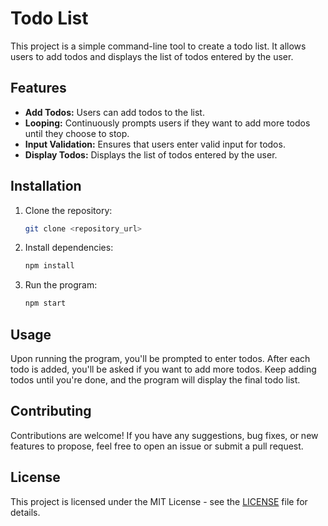 
# Todo List

This project is a simple command-line tool to create a todo list. It allows users to add todos and displays the list of todos entered by the user.

## Features

- **Add Todos:** Users can add todos to the list.
- **Looping:** Continuously prompts users if they want to add more todos until they choose to stop.
- **Input Validation:** Ensures that users enter valid input for todos.
- **Display Todos:** Displays the list of todos entered by the user.

## Installation

1. Clone the repository:

   ```bash
   git clone <repository_url>
   ```

2. Install dependencies:

   ```bash
   npm install
   ```

3. Run the program:

   ```bash
   npm start
   ```

## Usage

Upon running the program, you'll be prompted to enter todos. After each todo is added, you'll be asked if you want to add more todos. Keep adding todos until you're done, and the program will display the final todo list.

## Contributing

Contributions are welcome! If you have any suggestions, bug fixes, or new features to propose, feel free to open an issue or submit a pull request.

## License

This project is licensed under the MIT License - see the [LICENSE](LICENSE) file for details.
